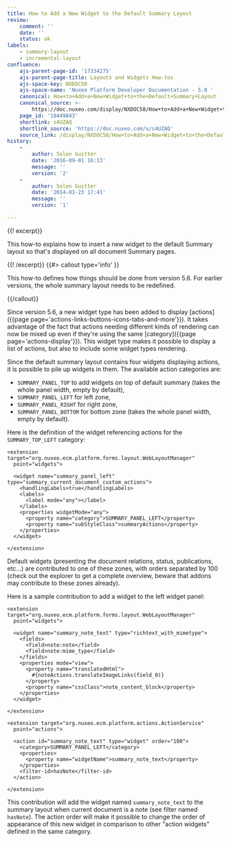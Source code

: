 ```yaml
---
title: How to Add a New Widget to the Default Summary Layout
review:
    comment: ''
    date: ''
    status: ok
labels:
    - summary-layout
    - incremental-layout
confluence:
    ajs-parent-page-id: '17334275'
    ajs-parent-page-title: Layouts and Widgets How-tos
    ajs-space-key: NXDOC58
    ajs-space-name: 'Nuxeo Platform Developer Documentation - 5.8 '
    canonical: How+to+Add+a+New+Widget+to+the+Default+Summary+Layout
    canonical_source: >-
        https://doc.nuxeo.com/display/NXDOC58/How+to+Add+a+New+Widget+to+the+Default+Summary+Layout
    page_id: '18449843'
    shortlink: s4UZAQ
    shortlink_source: 'https://doc.nuxeo.com/x/s4UZAQ'
    source_link: /display/NXDOC58/How+to+Add+a+New+Widget+to+the+Default+Summary+Layout
history:
    - 
        author: Solen Guitter
        date: '2016-09-01 16:13'
        message: ''
        version: '2'
    - 
        author: Solen Guitter
        date: '2014-01-23 17:41'
        message: ''
        version: '1'

---
```

{{! excerpt}}

This how-to explains how to insert a new widget to the default Summary layout so that's displayed on all document Summary pages.

{{! /excerpt}} {{#> callout type='info' }}

This how-to defines how things should be done from version 5.6\. For earlier versions, the whole summary layout needs to be redefined.

{{/callout}}

Since version 5.6, a new widget type has been added to display [actions]({{page page='actions-links-buttons-icons-tabs-and-more'}}). It takes advantage of the fact that actions needing different kinds of rendering can now be mixed up even if they're using the same [category]({{page page='actions-display'}}). This widget type makes it possible to display a list of actions, but also to include some widget types rendering.

Since the default summary layout contains four widgets displaying actions, it is possible to pile up widgets in them. The available action categories are:

*   `SUMMARY_PANEL_TOP` to add widgets on top of default summary (takes the whole panel width, empty by default),
*   `SUMMARY_PANEL_LEFT` for left zone,
*   `SUMMARY_PANEL_RIGHT` for right zone,
*   `SUMMARY_PANEL_BOTTOM` for bottom zone (takes the whole panel width, empty by default).

Here is the definition of the widget referencing actions for the `SUMMARY_TOP_LEFT` category:

```
<extension target="org.nuxeo.ecm.platform.forms.layout.WebLayoutManager"
  point="widgets">

  <widget name="summary_panel_left" type="summary_current_document_custom_actions">
    <handlingLabels>true</handlingLabels>
    <labels>
      <label mode="any"></label>
    </labels>
    <properties widgetMode="any">
      <property name="category">SUMMARY_PANEL_LEFT</property>
      <property name="subStyleClass">summaryActions</property>
    </properties>
  </widget>

</extension>

```

Default widgets (presenting the document relations, status, publications, etc...) are contributed to one of these zones, with orders separated by 100 (check out the explorer to get a complete overview, beware that addons may contribute to these zones already).

Here is a sample contribution to add a widget to the left widget panel:

```
<extension target="org.nuxeo.ecm.platform.forms.layout.WebLayoutManager"
  point="widgets">

  <widget name="summary_note_text" type="richtext_with_mimetype">
    <fields>
      <field>note:note</field>
      <field>note:mime_type</field>
    </fields>
    <properties mode="view">
      <property name="translatedHtml">
        #{noteActions.translateImageLinks(field_0)}
      </property>
      <property name="cssClass">note_content_block</property>
    </properties>
  </widget>

</extension>

<extension target="org.nuxeo.ecm.platform.actions.ActionService"
  point="actions">

  <action id="summary_note_text" type="widget" order="100">
    <category>SUMMARY_PANEL_LEFT</category>
    <properties>
      <property name="widgetName">summary_note_text</property>
    </properties>
    <filter-id>hasNote</filter-id>
  </action>

</extension>

```

This contribution will add the widget named `summary_note_text` to the summary layout when current document is a note (see filter named `hasNote`).
The action order will make it possible to change the order of appearance of this new widget in comparison to other "action widgets" defined in the same category.

&nbsp;